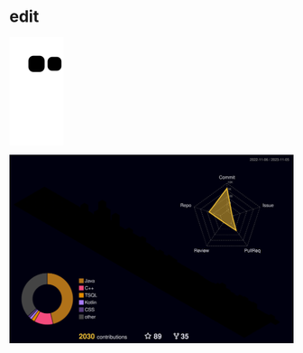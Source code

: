 # edit

![](https://github.com/hoangtien2k3qx1/hoangtien2k3qx1/blob/output/github-contribution-grid-snake.svg)

<p><a href="hoangtien2k3qx1.github.io"><img src="https://github.com/hoangtien2k3qx1/hoangtien2k3qx1/blob/main/profile-3d-contrib/profile-night-rainbow.svg" alt="@hoangtien2k3qx1&#39;s Web hoangtien2k3qx1"></a></p>

